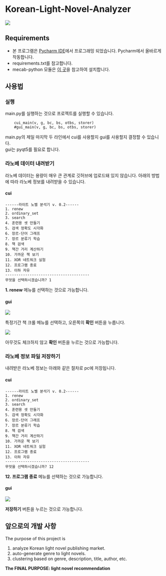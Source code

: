 # Korean-Light-Novel-Analyzer

![](https://img.shields.io/badge/license-GPL-blue.svg)

## Requirements
* 본 프로그램은 [Pycharm IDE](https://www.jetbrains.com/pycharm/)에서 프로그래밍 되었습니다. Pycharm에서 올바르게 작동합니다.
* requirements.txt를 참고합니다.
* mecab-python 모듈은 [이 곳](https://cleancode-ws.tistory.com/97)을 참고하여 설치합니다.

## 사용법
### 실행
main.py를 실행하는 것으로 프로젝트를 실행할 수 있습니다.

```
    cui_main(v, g, bc, bs, otbs, storer)
    #gui_main(v, g, bc, bs, otbs, storer)
```
main.py의 제일 마지막 두 라인에서 cui를 사용할지 gui를 사용할지 결정할 수 있습니다.<br>
gui는 pyqt5를 필요로 합니다.

### 라노베 데이터 내려받기
라노베 데이터는 용량이 매우 큰 관계로 깃허브에 업로드돼 있지 않습니다. 아래의 방법에 따라 라노베 정보를 내려받을 수 있습니다.

#### cui
```
------라이트 노벨 분석기 v. 0.2------
1. renew
2. ordinary_set
3. search
4. 훈련용 셋 만들기
5. 검색 정확도 시각화
6. 장르-단어 그래프
7. 장르 분류기 학습
8. 책 검색
9. 책간 거리 계산하기
10. 가까운 책 보기
11. XOR 네트워크 실험
12. 프로그램 종료
13. 이하 자유
--------------------------------------
무엇을 선택하시겠습니까? 1
```
**1. renew** 메뉴를 선택하는 것으로 가능합니다.

#### gui
![](https://lh3.googleusercontent.com/JeV3c8Rl9Tkc5PfWyB2v67QYEGhZr6BFRq1oZIoUlxk8FTAlpsvjqBym7QPU9jxcaZ-7mOrUb32pT2hp9rTYIFUdc804qPG3oMwakcPDdbV6vxbDTxY6fe8tcEIbKGavZ4a8DLxJEO9nAj9NF_PreQVBrPraYoUzCePr0h6dp_4HIfB3-mjcup5V_x5lRxku-wgHl4Gi-gM3gcD4SMKAFjN1_62AFz65-FrKVHgDXgl6QtaoBNIEQfBmHLe7LEcfNL_ctAttrD2tUjfy7QvA8heOqXR8EgBgxdKoUWyN2rJQg-5-RoKOcbyI4Mg8temyNH_l9YSMAlhGC1qpQMiN8JYz1Dv_hoAVYz7FQV0gGvF0VLy4D_AlZojTv78fsEXxnoOMiWpgLlbe3A3zz5iWySxrw4aPIwHyzbXVYHBN3Q7rG9Homat-mq8D2AmM6Fzx_nVNNiRlUv1t_aFJTmvCTt5Hmf_cDg87wtX7srZk4Y1CvH-Yc_kLScS6hFKjYpQ6-mRvos_S2Wbl1--xp8YupfEbnmBH1GSoymAk4Bx9daGJQPPxbRnJodxP36rtHSLctoIYM2E89eUlpQZC2iNawuiyUs2WXzXCWf3DhUlgMaLIN8-uAI0GxrFeDCEpt4Q5aBwdiK_7BPplgGYQ_f_hpcY6AhMKscI=w567-h568-no)

특정기간 책 크롤 메뉴를 선택하고, 오른쪽의 **확인** 버튼을 누릅니다.

![](https://lh3.googleusercontent.com/ZW2MXjCpfh31H6BDMZekrMxG2J25BydBYzqVH2MTA3yE1xL-mxuJahfgvXBLVe5ewH2wAJamNGEvQ2pudwu67dy0hFux8dO6-MMg13ZCCs_axsN3_yfYhxIriK2NyM2KpQMNFk1819LqNjK5gTWifoNONsCMFTuYcz8mW94sON_cgeJssQqaECeZlDbYcAfjinx-9Mg-9oYE-WjhqZ1410YONgd5AaIyOnnVeFYC6rl5-nr0EgCKKUOzqNLRjb8sFoNnNmldKxFxRLd313N4-hk852_vbdJEQPTMhattwkepMtmI9HP630rEWh1eiThe7HVnDHJ8HYCAdiFP3dj3_UUALThHhuUWnuEqeBRy7W6UXFrfIDJZHwLAeIEWw4cvVK0yvHKbv4hfC7WfrI0d8zw2bXuAHsqEwx-PBsKWVCby7fFbDB1t3WkW9lCk7ogeUmeJk7oNrmbQ1BNza0U3Rf5ItbWD3iDIaDlPnJGHhgPXJG77C116U4FMkiYHqHYzEz4mTF6nVI0-fyRZ_0omQ8zA4rVtX3aAjE1WgffIaQ7g2BbufaFvwgxNO6N3dY9s6IxKeUm22KPwaUI9t9XFBu2LtOWE8tqU_p8aiW47bOGdD5L2B3ji4BzmvkNkyIJkr2FiXh0YYrySLr6ZLCFBirt61wKeNKE=w572-h612-no)

아무것도 체크하지 않고 **확인** 버튼을 누르는 것으로 가능합니다.

### 라노베 정보 파일 저장하기
내려받은 라노베 정보는 아래와 같은 절차로 pc에 저장됩니다.
#### cui
```
------라이트 노벨 분석기 v. 0.2------
1. renew
2. ordinary_set
3. search
4. 훈련용 셋 만들기
5. 검색 정확도 시각화
6. 장르-단어 그래프
7. 장르 분류기 학습
8. 책 검색
9. 책간 거리 계산하기
10. 가까운 책 보기
11. XOR 네트워크 실험
12. 프로그램 종료
13. 이하 자유
--------------------------------------
무엇을 선택하시겠습니까? 12
```
**12. 프로그램 종료** 메뉴를 선택하는 것으로 가능합니다.

#### gui
![](https://lh3.googleusercontent.com/ZW2MXjCpfh31H6BDMZekrMxG2J25BydBYzqVH2MTA3yE1xL-mxuJahfgvXBLVe5ewH2wAJamNGEvQ2pudwu67dy0hFux8dO6-MMg13ZCCs_axsN3_yfYhxIriK2NyM2KpQMNFk1819LqNjK5gTWifoNONsCMFTuYcz8mW94sON_cgeJssQqaECeZlDbYcAfjinx-9Mg-9oYE-WjhqZ1410YONgd5AaIyOnnVeFYC6rl5-nr0EgCKKUOzqNLRjb8sFoNnNmldKxFxRLd313N4-hk852_vbdJEQPTMhattwkepMtmI9HP630rEWh1eiThe7HVnDHJ8HYCAdiFP3dj3_UUALThHhuUWnuEqeBRy7W6UXFrfIDJZHwLAeIEWw4cvVK0yvHKbv4hfC7WfrI0d8zw2bXuAHsqEwx-PBsKWVCby7fFbDB1t3WkW9lCk7ogeUmeJk7oNrmbQ1BNza0U3Rf5ItbWD3iDIaDlPnJGHhgPXJG77C116U4FMkiYHqHYzEz4mTF6nVI0-fyRZ_0omQ8zA4rVtX3aAjE1WgffIaQ7g2BbufaFvwgxNO6N3dY9s6IxKeUm22KPwaUI9t9XFBu2LtOWE8tqU_p8aiW47bOGdD5L2B3ji4BzmvkNkyIJkr2FiXh0YYrySLr6ZLCFBirt61wKeNKE=w572-h612-no)

**저장하기** 버튼을 누르는 것으로 가능합니다.

## 앞으로의 개발 사항
The purpose of this project is 
1. analyze Korean light novel publishing market.
2. auto-generate genre to light novels.
3. clustering based on genre, description, title, author, etc.

**The FINAL PURPOSE: light novel recommendation**
